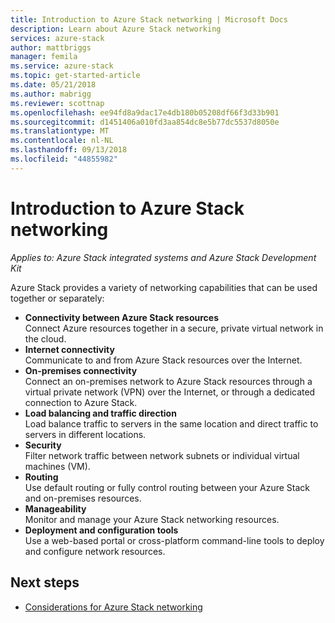 ```yaml
---
title: Introduction to Azure Stack networking | Microsoft Docs
description: Learn about Azure Stack networking
services: azure-stack
author: mattbriggs
manager: femila
ms.service: azure-stack
ms.topic: get-started-article
ms.date: 05/21/2018
ms.author: mabrigg
ms.reviewer: scottnap
ms.openlocfilehash: ee94fd8a9dac17e4db180b05208df66f3d33b901
ms.sourcegitcommit: d1451406a010fd3aa854dc8e5b77dc5537d8050e
ms.translationtype: MT
ms.contentlocale: nl-NL
ms.lasthandoff: 09/13/2018
ms.locfileid: "44855982"
---
```

# <a name="introduction-to-azure-stack-networking"></a>Introduction to Azure Stack networking

*Applies to: Azure Stack integrated systems and Azure Stack Development Kit*

Azure Stack provides a variety of networking capabilities that can be used together or separately:

- **Connectivity between Azure Stack resources**  
    Connect Azure resources together in a secure, private virtual network in the cloud.
- **Internet connectivity**  
    Communicate to and from Azure Stack resources over the Internet.
- **On-premises connectivity**  
    Connect an on-premises network to Azure Stack resources through a virtual private network (VPN) over the Internet, or through a dedicated connection to Azure Stack.
- **Load balancing and traffic direction**  
    Load balance traffic to servers in the same location and direct traffic to servers in different locations.
- **Security**  
    Filter network traffic between network subnets or individual virtual machines (VM).
- **Routing**  
    Use default routing or fully control routing between your Azure Stack and on-premises resources.
- **Manageability**  
    Monitor and manage your Azure Stack networking resources.
- **Deployment and configuration tools**  
    Use a web-based portal or cross-platform command-line tools to deploy and configure network resources.


## <a name="next-steps"></a>Next steps

* [Considerations for Azure Stack networking](azure-stack-network-differences.md)